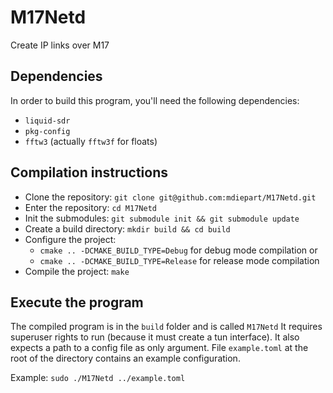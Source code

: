 # M17Netd
Create IP links over M17

## Dependencies

In order to build this program, you'll need the following dependencies:

- `liquid-sdr`
- `pkg-config`
- `fftw3` (actually `fftw3f` for floats)

## Compilation instructions

- Clone the repository: `git clone git@github.com:mdiepart/M17Netd.git`
- Enter the repository: `cd M17Netd`
- Init the submodules: `git submodule init && git submodule update`
- Create a build directory: `mkdir build && cd build`
- Configure the project:
    - `cmake .. -DCMAKE_BUILD_TYPE=Debug` for debug mode compilation
    or
    - `cmake .. -DCMAKE_BUILD_TYPE=Release` for release mode compilation
- Compile the project: `make`

## Execute the program

The compiled program is in the `build` folder and is called `M17Netd`
It requires superuser rights to run (because it must create a tun interface). It also expects a path to a config file as only argument. File `example.toml` at the root of the directory contains an example configuration.

Example: `sudo ./M17Netd ../example.toml`